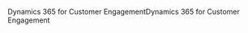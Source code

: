 <span data-ttu-id="e0ce6-101">Dynamics 365 for Customer Engagement</span><span class="sxs-lookup"><span data-stu-id="e0ce6-101">Dynamics 365 for Customer Engagement</span></span>
